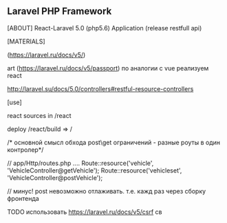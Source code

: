 ## Laravel PHP Framework


[ABOUT]  React-Laravel 5.0  (php5.6) Application  (release restfull api)

[MATERIALS]   

(https://laravel.ru/docs/v5/)

art  (https://laravel.ru/docs/v5/passport)   по аналогии с vue реализуем react
 

 http://laravel.su/docs/5.0/controllers#restful-resource-controllers   

 [use]

 react sources   in /react  

 deploy   /react/build  => /


/* основной смысл обхода post\get ограничений - разные роуты в один контролер*/


// app/Http/routes.php
....
Route::resource('vehicle', 'VehicleController@getVehicle');
Route::resource('vehicleset', 'VehicleController@postVehicle');

// минус! post невозможно отлаживать. т.е. кажд раз через сборку фронтенда


TODO
использовать
https://laravel.ru/docs/v5/csrf св 